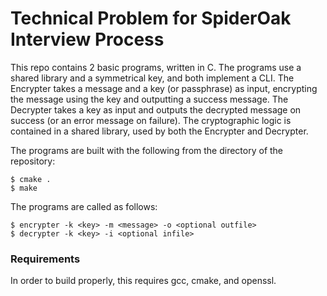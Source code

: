 # Technical Problem for SpiderOak Interview Process

This repo contains 2 basic programs, written in C. The programs use a shared library and a symmetrical key, and both implement a CLI. The Encrypter takes a message and a key (or passphrase) as input, encrypting the message using the key and outputting a success message. The Decrypter takes a key as input and outputs the decrypted message on success (or an error message on failure). The cryptographic logic is contained in a shared library, used by both the Encrypter and Decrypter.

The programs are built with the following from the directory of the repository:

```
$ cmake .
$ make
```

The programs are called as follows:

```
$ encrypter -k <key> -m <message> -o <optional outfile>
$ decrypter -k <key> -i <optional infile>
```

### Requirements

In order to build properly, this requires gcc, cmake, and openssl.
